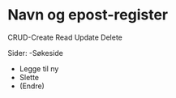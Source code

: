 # Navn og epost-register

CRUD-Create Read Update Delete

Sider:
-Søkeside
- Legge til ny
- Slette
- (Endre)